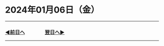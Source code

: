# 2024年01月06日（金）

---

### [◀️前日へ](https://github.com/yuasys/chatty-journal/blob/main/2024/01/2024-01-05.md)&emsp;&emsp;&emsp;&emsp;[翌日へ▶️](https://github.com/yuasys/chatty-journal/blob/main/2024/01/2024-01-07.md)

---
